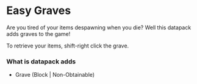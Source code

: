 # Easy Graves
Are you tired of your items despawning when you die? Well this datapack adds graves to the game!

To retrieve your items, shift-right click the grave.

### What is datapack adds
- Grave (Block | Non-Obtainable)
